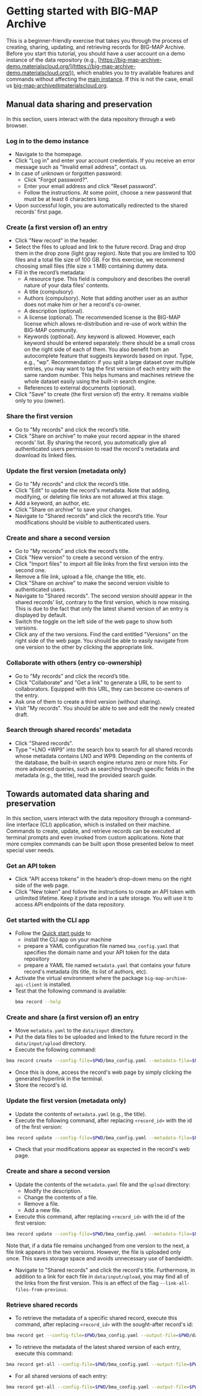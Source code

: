 # Getting started with BIG-MAP Archive

This is a beginner-friendly exercise that takes you through the process of creating, sharing, updating, and retrieving records for BIG-MAP Archive. Before you start this tutorial, you should have a user account on a demo instance of the data repository (e.g., [https://big-map-archive-demo.materialscloud.org/](https://big-map-archive-demo.materialscloud.org/)), which enables you to try available features and commands without affecting the [main instance](https://archive.big-map.eu/). If this is not the case, email us big-map-archive@materialscloud.org.

## Manual data sharing and preservation

In this section, users interact with the data repository through a web browser.

### Log in to the demo instance

- Navigate to the homepage.
- Click "Log in" and enter your account credentials. If you receive an error message such as "Invalid email address", contact us.
- In case of unknown or forgotten password:
  - Click "Forgot password?". 
  - Enter your email address and click "Reset password".
  - Follow the instructions. At some point, choose a new password that must be at least 6 characters long.
- Upon successful login, you are automatically redirected to the shared records' first page.

### Create (a first version of) an entry

- Click "New record" in the header.
- Select the files to upload and link to the future record. Drag and drop them in the drop zone (light gray region). 
Note that you are limited to 100 files and a total file size of 100 GB. 
For this exercise, we recommend choosing small files (file size ≤ 1 MB) containing dummy data.
- Fill in the record’s metadata:
  - A resource type. This field is compulsory and describes the overall nature of your data files’ contents.
  - A title (compulsory).
  - Authors (compulsory). Note that adding another user as an author does not make him or her a record's co-owner.
  - A description (optional).
  - A license (optional). The recommended license is the BIG-MAP license which allows re-distribution and re-use of work within the BIG-MAP community.
  - Keywords (optional). Any keyword is allowed. However, each keyword should be entered separately: there should be a small cross on the right side of each of them. You also benefit from an autocomplete feature that suggests keywords based on input. Type, e.g., "wp". Recommendation: if you split a large dataset over multiple entries, you may want to tag the first version of each entry with the same random number. This helps humans and machines retrieve the whole dataset easily using the built-in search engine. 
  - References to external documents (optional).
- Click "Save" to create (the first version of) the entry. It remains visible only to you (owner).

### Share the first version

- Go to "My records" and click the record’s title.
- Click "Share on archive" to make your record appear in the shared records' list. By sharing the record, you automatically give all authenticated users permission to read the record's metadata and download its linked files.  

### Update the first version (metadata only)

- Go to "My records" and click the record’s title.
- Click "Edit" to update the record's metadata. Note that adding, modifying, or deleting file links are not allowed at this stage.
- Add a keyword, an author, etc.
- Click "Share on archive" to save your changes.
- Navigate to "Shared records" and click the record’s title. Your modifications should be visible to authenticated users.

### Create and share a second version

- Go to "My records" and click the record’s title.
- Click "New version" to create a second version of the entry.
- Click "Import files" to import all file links from the first version into the second one.
- Remove a file link, upload a file, change the title, etc.
- Click "Share on archive" to make the second version visible to authenticated users. 
- Navigate to "Shared records". The second version should appear in the shared records’ list, contrary to the first version, which is now missing. This is due to the fact that only the latest shared version of an entry is displayed by default. 
- Switch the toggle on the left side of the web page to show both versions. 
- Click any of the two versions. Find the card entitled "Versions" on the right side of the web page. You should be able to easily navigate from one version to the other by clicking the appropriate link.

### Collaborate with others (entry co-ownership)

- Go to "My records" and click the record’s title.
- Click "Collaborate" and "Get a link" to generate a URL to be sent to collaborators. Equipped with this URL, they can become co-owners of the entry.
- Ask one of them to create a third version (without sharing).
- Visit "My records". You should be able to see and edit the newly created draft.

### Search through shared records' metadata

- Click "Shared records".
- Type "+LNO +WP9" into the search box to search for all shared records whose metadata contains LNO and WP9. Depending on the contents of the database, the built-in search engine returns zero or more hits. For more advanced queries, such as searching through specific fields in the metadata (e.g., the title), read the provided search guide.

## Towards automated data sharing and preservation

In this section, users interact with the data repository through a command-line interface (CLI) application, which is installed on their machine. Commands to create, update, and retrieve records can be executed at terminal prompts and even invoked from custom applications. Note that more complex commands can be built upon those presented below to meet special user needs.

### Get an API token

- Click "API access tokens" in the header’s drop-down menu on the right side of the web page.
- Click "New token" and follow the instructions to create an API token with unlimited lifetime. Keep it private and in a safe storage. You will use it to access API endpoints of the data repository.

### Get started with the CLI app

- Follow the [Quick start guide](https://github.com/materialscloud-org/big-map-archive-api-client#quick-start) to
  - install the CLI app on your machine
  - prepare a YAML configuration file named `bma_config.yaml` that specifies the domain name and your API token for the data repository
  - prepare a YAML file named `metadata.yaml` that contains your future record's metadata (its title, its list of authors, etc).
- Activate the virtual environment where the package `big-map-archive-api-client` is installed.
- Test that the following command is available:
  ```bash
  bma record --help
  ```
  
### Create and share (a first version of) an entry

- Move `metadata.yaml` to the `data/input` directory.
- Put the data files to be uploaded and linked to the future record in the `data/input/upload` directory.
- Execute the following command:
```bash
bma record create --config-file=$PWD/bma_config.yaml --metadata-file=$PWD/data/input/metadata.yaml --data-files=$PWD/data/input/upload --publish
```
- Once this is done, access the record's web page by simply clicking the generated hyperlink in the terminal.
- Store the record's id.

### Update the first version (metadata only)

- Update the contents of `metadata.yaml` (e.g., the title).
- Execute the following command, after replacing `<record_id>` with the id of the first version:
```bash
bma record update --config-file=$PWD/bma_config.yaml --metadata-file=$PWD/data/input/metadata.yaml --data-files=$PWD/data/input/upload --record-id=<record_id> --update-only
```
- Check that your modifications appear as expected in the record's web page.

### Create and share a second version

- Update the contents of the `metadata.yaml` file and the `upload` directory:
  - Modify the description.
  - Change the contents of a file.
  - Remove a file.
  - Add a new file.
- Execute this command, after replacing `<record_id>` with the id of the first version:
```bash
bma record update --config-file=$PWD/bma_config.yaml --metadata-file=$PWD/data/input/metadata.yaml --data-files=$PWD/data/input/upload --record-id=<record_id> --link-all-files-from-previous --publish
```
Note that, if a data file remains unchanged from one version to the next, a file link appears in the two versions. However, the file is uploaded only once. This saves storage space and avoids unnecessary use of bandwidth.
- Navigate to "Shared records" and click the record's title.  Furthermore, in addition to a link for each file in `data/input/upload`, you may find all of the links from the first version. This is an effect of the flag `--link-all-files-from-previous`.

### Retrieve shared records

- To retrieve the metadata of a specific shared record, execute this command, after replacing `<record_id>` with the sought-after record's id:
```bash
bma record get --config-file=$PWD/bma_config.yaml --output-file=$PWD/data/output/metadata.json --record-id=<record_id>
```
- To retrieve the metadata of the latest shared version of each entry, execute this command:
```bash
bma record get-all --config-file=$PWD/bma_config.yaml --output-file=$PWD/data/output/metadata.json
```
- For all shared versions of each entry:
```bash
bma record get-all --config-file=$PWD/bma_config.yaml --output-file=$PWD/data/output/metadata.json --all-versions
```
